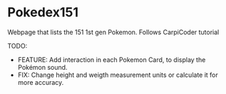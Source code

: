 # Pokedex151
Webpage that lists the 151 1st gen Pokemon. Follows CarpiCoder tutorial

TODO: 
- FEATURE: Add interaction in each Pokemon Card, to display the Pokémon sound.
- FIX: Change height and weigth measurement units or calculate it for more accuracy.
